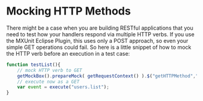 # Mocking HTTP Methods

There might be a case when you are building RESTful applications that you need to test how your handlers respond via multiple HTTP verbs. If you use the MXUnit Eclipse Plugin, this uses only a POST approach, so even your simple GET operations could fail. So here is a little snippet of how to mock the HTTP verb before an execution in a test case:

```js
function testList(){
	// mock HTTP verb to GET
	getMockBox().prepareMock( getRequestContext() ).$("getHTTPMethod","GET");
	// execute now as a GET
	var event = execute("users.list");
}
```
